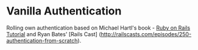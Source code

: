 # Vanilla Authentication
Rolling own authentication based on Michael Hartl's book - [Ruby on Rails Tutorial](https://www.railstutorial.org/book) and Ryan Bates' [Rails Cast] (http://railscasts.com/episodes/250-authentication-from-scratch).
